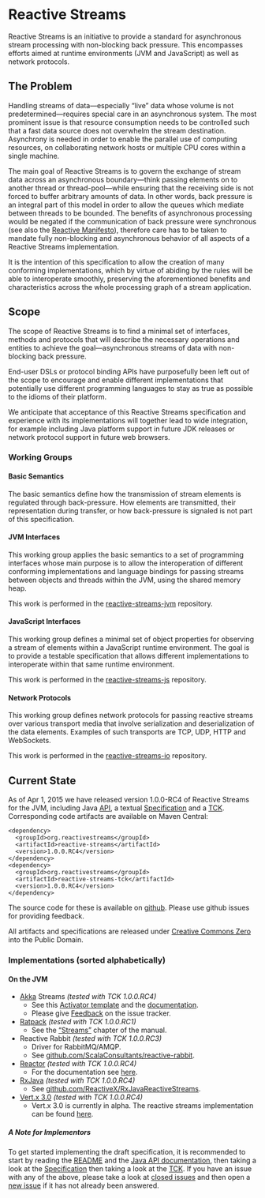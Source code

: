 # Reactive Streams

Reactive Streams is an initiative to provide a standard for asynchronous stream processing with non-blocking back pressure. This encompasses efforts aimed at runtime environments (JVM and JavaScript) as well as network protocols.

## The Problem

Handling streams of data—especially “live” data whose volume is not predetermined—requires special care in an asynchronous system. The most prominent issue is that resource consumption needs to be controlled such that a fast data source does not overwhelm the stream destination. Asynchrony is needed in order to enable the parallel use of computing resources, on collaborating network hosts or multiple CPU cores within a single machine.

The main goal of Reactive Streams is to govern the exchange of stream data across an asynchronous boundary—think passing elements on to another thread or thread-pool—while ensuring that the receiving side is not forced to buffer arbitrary amounts of data. In other words, back pressure is an integral part of this model in order to allow the queues which mediate between threads to be bounded. The benefits of asynchronous processing would be negated if the communication of back pressure were synchronous (see also the [Reactive Manifesto](http://reactivemanifesto.org/)), therefore care has to be taken to mandate fully non-blocking and asynchronous behavior of all aspects of a Reactive Streams implementation.

It is the intention of this specification to allow the creation of many conforming implementations, which by virtue of abiding by the rules will be able to interoperate smoothly, preserving the aforementioned benefits and characteristics across the whole processing graph of a stream application.

## Scope

The scope of Reactive Streams is to find a minimal set of interfaces, methods and protocols that will describe the necessary operations and entities to achieve the goal—asynchronous streams of data with non-blocking back pressure.

End-user DSLs or protocol binding APIs have purposefully been left out of the scope to encourage and enable different implementations that potentially use different programming languages to stay as true as possible to the idioms of their platform.

We anticipate that acceptance of this Reactive Streams specification and experience with its implementations will together lead to wide integration, for example including Java platform support in future JDK releases or network protocol support in future web browsers.

### Working Groups

#### Basic Semantics

The basic semantics define how the transmission of stream elements is regulated through back-pressure. How elements are transmitted, their representation during transfer, or how back-pressure is signaled is not part of this specification.

#### JVM Interfaces

This working group applies the basic semantics to a set of programming interfaces whose main purpose is to allow the interoperation of different conforming implementations and language bindings for passing streams between objects and threads within the JVM, using the shared memory heap.

This work is performed in the [reactive-streams-jvm](https://github.com/reactive-streams/reactive-streams-jvm/) repository.

#### JavaScript Interfaces

This working group defines a minimal set of object properties for observing a stream of elements within a JavaScript runtime environment. The goal is to provide a testable specification that allows different implementations to interoperate within that same runtime environment.

This work is performed in the [reactive-streams-js](https://github.com/reactive-streams/reactive-streams-js/) repository.

#### Network Protocols

This working group defines network protocols for passing reactive streams over various transport media that involve serialization and deserialization of the data elements. Examples of such transports are TCP, UDP, HTTP and WebSockets.

This work is performed in the [reactive-streams-io](https://github.com/reactive-streams/reactive-streams-io/) repository.

## Current State

As of Apr 1, 2015 we have released version 1.0.0-RC4 of Reactive Streams for the JVM, including Java [API](http://www.reactive-streams.org/reactive-streams-1.0.0.RC4-javadoc), a textual [Specification](https://github.com/reactive-streams/reactive-streams-jvm/blob/v1.0.0.RC4/README.md#specification) and a [TCK](http://www.reactive-streams.org/reactive-streams-tck-1.0.0.RC4-javadoc). Corresponding code artifacts are available on Maven Central:

    <dependency>
      <groupId>org.reactivestreams</groupId>
      <artifactId>reactive-streams</artifactId>
      <version>1.0.0.RC4</version>
    </dependency>
    <dependency>
      <groupId>org.reactivestreams</groupId>
      <artifactId>reactive-streams-tck</artifactId>
      <version>1.0.0.RC4</version>
    </dependency>

The source code for these is available on [github](https://github.com/reactive-streams/reactive-streams-jvm/tree/v1.0.0.RC4). Please use github issues for providing feedback.

All artifacts and specifications are released under [Creative Commons Zero](http://creativecommons.org/publicdomain/zero/1.0) into the Public Domain.

### Implementations (sorted alphabetically)

#### On the JVM

* [Akka](http://akka.io/) Streams *(tested with TCK 1.0.0.RC4)*
   * See this [Activator template](http://www.typesafe.com/activator/template/akka-stream-scala) and the [documentation](http://doc.akka.io/docs/akka-stream-and-http-experimental/1.0-M5/index.html).
   * Please give [Feedback](http://doc.akka.io/docs/akka/current/project/issue-tracking.html) on the issue tracker.
* [Ratpack](http://www.ratpack.io) *(tested with TCK 1.0.0.RC1)*
   * See the [“Streams”](http://www.ratpack.io/manual/current/streams.html) chapter of the manual.
* Reactive Rabbit *(tested with TCK 1.0.0.RC3)*
   * Driver for RabbitMQ/AMQP.
   * See [github.com/ScalaConsultants/reactive-rabbit](https://github.com/ScalaConsultants/reactive-rabbit).
* [Reactor](http://projectreactor.io/) *(tested with TCK 1.0.0.RC4)*
   * For the documentation see [here](http://projectreactor.io/docs/reference/streams.html).
* [RxJava](http://reactivex.io/) *(tested with TCK 1.0.0.RC4)*
   * See [github.com/ReactiveX/RxJavaReactiveStreams](https://github.com/ReactiveX/RxJavaReactiveStreams).
* [Vert.x 3.0](http://vertx.io) *(tested with TCK 1.0.0.RC4)*
   * Vert.x 3.0 is currently in alpha. The reactive streams implementation can be found [here](https://github.com/vert-x3/ext/tree/master/ext-reactive-streams).

##### A Note for Implementors

To get started implementing the draft specification, it is recommended to start by reading the [README](https://github.com/reactive-streams/reactive-streams-jvm/blob/v1.0.0.RC4/README.md) and the [Java API documentation](http://www.reactive-streams.org/reactive-streams-1.0.0.RC4-javadoc), then taking a look at the [Specification](https://github.com/reactive-streams/reactive-streams-jvm/blob/v1.0.0.RC4/README.md#specification) then taking a look at the [TCK](https://github.com/reactive-streams/reactive-streams-jvm/tree/v1.0.0.RC4/tck). If you have an issue with any of the above, please take a look at [closed issues](https://github.com/reactive-streams/reactive-streams-jvm/issues?page=1&state=closed) and then open a [new issue](https://github.com/reactive-streams/reactive-streams-jvm/issues/new) if it has not already been answered.
